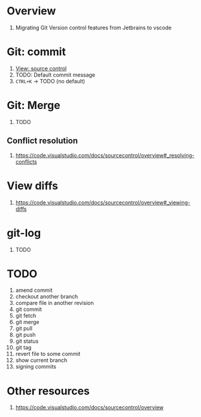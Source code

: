 # Overview
1. Migrating Git Version control features from Jetbrains to vscode


# Git: commit
1. [View: source control](TODO)
1. TODO: Default commit message
1. `CTRL+K` -> TODO (no default)


# Git: Merge
1. TODO

## Conflict resolution
1. https://code.visualstudio.com/docs/sourcecontrol/overview#_resolving-conflicts


# View diffs
1. https://code.visualstudio.com/docs/sourcecontrol/overview#_viewing-diffs


# git-log
1. TODO


# TODO
1. amend commit
1. checkout another branch
1. compare file in another revision
1. git commit
1. git fetch
1. git merge
1. git pull
1. git push
1. git status
1. git tag
1. revert file to some commit
1. show current branch
1. signing commits


# Other resources
1. https://code.visualstudio.com/docs/sourcecontrol/overview
